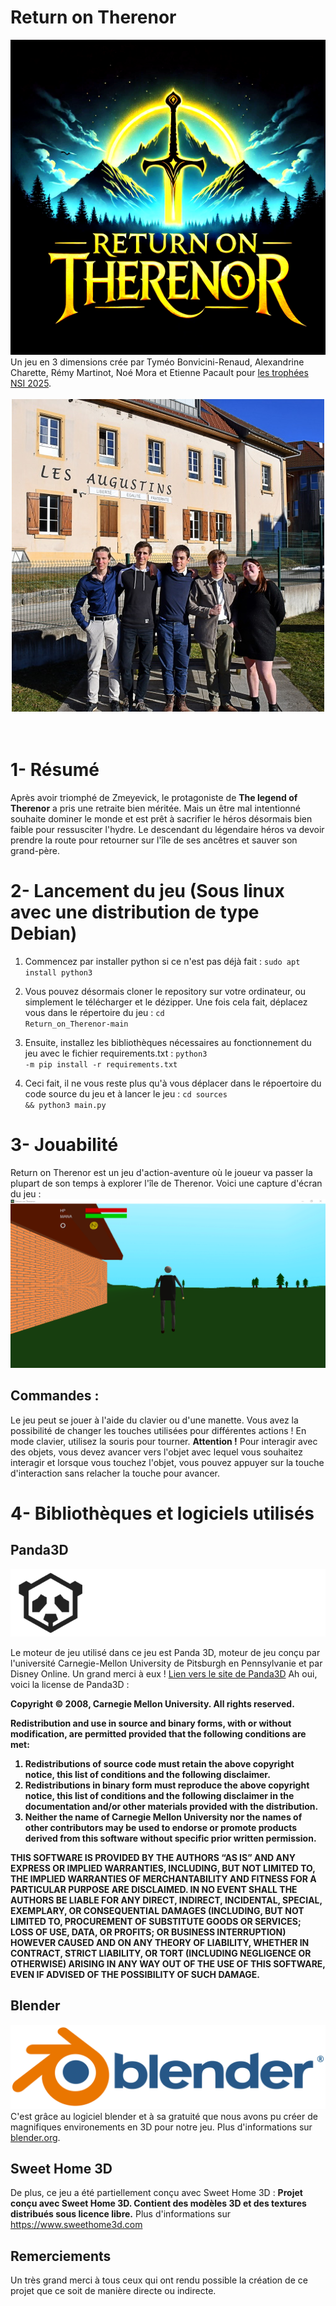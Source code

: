 # Return on Therenor
<img src="data/pictures/readme/Logo_Final_RoT.png" alt="Logo de Return on Therenor" title="Logo de Return on Therenor" />
Un jeu en 3 dimensions crée par Tyméo Bonvicini-Renaud, Alexandrine Charette, Rémy Martinot, Noé Mora et Etienne Pacault pour <a href="https://www.trophees-nsi.fr" target="_blank">les trophées NSI 2025</a>.
<br />
<br />

<center><img src="data/pictures/readme/Photo_du_groupe.png" alt="Photo du groupe" title="Photo du groupe" /></center>

<br />
<br />

# 1- Résumé
Après avoir triomphé de Zmeyevick, le protagoniste de <b>The legend of Therenor</b> a pris une retraite bien méritée.
Mais un être mal intentionné souhaite dominer le monde et est prêt à sacrifier le héros désormais bien faible pour ressusciter l'hydre.
Le descendant du légendaire héros va devoir prendre la route pour retourner sur l'île de ses ancêtres et sauver son grand-père.

# 2- Lancement du jeu (Sous linux avec une distribution de type Debian)

1. Commencez par installer python si ce n'est pas déjà fait :
<code>sudo apt install python3</code>

2. Vous pouvez désormais cloner le repository sur votre ordinateur, ou simplement le télécharger et le dézipper. Une fois cela fait, déplacez vous dans le répertoire du jeu :
<code>cd Return_on_Therenor-main</code>

3. Ensuite, installez les bibliothèques nécessaires au fonctionnement du jeu avec le fichier requirements.txt :
<code>python3 -m pip install -r requirements.txt</code>

4. Ceci fait, il ne vous reste plus qu'à vous déplacer dans le répoertoire du code source du jeu et à lancer le jeu :
<code>cd sources && python3 main.py</code>


# 3- Jouabilité
Return on Therenor est un jeu d'action-aventure où le joueur va passer la plupart de son temps à explorer l'île de Therenor.
Voici une capture d'écran du jeu :
<img src="data/pictures/readme/image_de_jeu.PNG" alt="Capture d'écran de jeu" title="Capture d'écran du jeu" />
<h2>Commandes :</h2>
Le jeu peut se jouer à l'aide du clavier ou d'une manette.
Vous avez la possibilité de changer les touches utilisées pour différentes actions !
En mode clavier, utilisez la souris pour tourner.
<b>Attention !</b> Pour interagir avec des objets, vous devez avancer vers l'objet avec lequel vous souhaitez interagir et lorsque vous touchez l'objet, vous pouvez appuyer sur la touche d'interaction sans relacher la touche pour avancer.

# 4- Bibliothèques et logiciels utilisés
<h2>Panda3D</h2>

<img src="data/pictures/readme/Logo_de_Panda3D.png" alt="Logo de Panda3D" title="Logo de Panda3D" />

Le moteur de jeu utilisé dans ce jeu est Panda 3D, moteur de jeu conçu par l'université Carnegie-Mellon University de Pitsburgh en Pennsylvanie et par Disney Online.
Un grand merci à eux ! <a href="https://www.panda3d.org" target="_blank">Lien vers le site de Panda3D</a>
Ah oui, voici la license de Panda3D :

<b>Copyright © 2008, Carnegie Mellon University. All rights reserved.

Redistribution and use in source and binary forms, with or without modification, are permitted provided that the following conditions are met:

1. Redistributions of source code must retain the above copyright notice, this list of conditions and the following disclaimer.
2. Redistributions in binary form must reproduce the above copyright notice, this list of conditions and the following disclaimer in the documentation and/or other materials provided with the distribution.
3. Neither the name of Carnegie Mellon University nor the names of other contributors may be used to endorse or promote products derived from this software without specific prior written permission.

THIS SOFTWARE IS PROVIDED BY THE AUTHORS “AS IS” AND ANY EXPRESS OR IMPLIED WARRANTIES, INCLUDING, BUT NOT LIMITED TO, THE IMPLIED WARRANTIES OF MERCHANTABILITY AND FITNESS FOR A PARTICULAR PURPOSE ARE DISCLAIMED. IN NO EVENT SHALL THE AUTHORS BE LIABLE FOR ANY DIRECT, INDIRECT, INCIDENTAL, SPECIAL, EXEMPLARY, OR CONSEQUENTIAL DAMAGES (INCLUDING, BUT NOT LIMITED TO, PROCUREMENT OF SUBSTITUTE GOODS OR SERVICES; LOSS OF USE, DATA, OR PROFITS; OR BUSINESS INTERRUPTION) HOWEVER CAUSED AND ON ANY THEORY OF LIABILITY, WHETHER IN CONTRACT, STRICT LIABILITY, OR TORT (INCLUDING NEGLIGENCE OR OTHERWISE) ARISING IN ANY WAY OUT OF THE USE OF THIS SOFTWARE, EVEN IF ADVISED OF THE POSSIBILITY OF SUCH DAMAGE.</b>
<h2>Blender</h2>
<img src="data/pictures/readme/blender_logo.png" alt="Logo de Blender" title="Logo de Blender" />
C'est grâce au logiciel blender et à sa gratuité que nous avons pu créer de magnifiques environements en 3D pour notre jeu.
Plus d'informations sur <a href="https://www.blender.org" target="_blank">blender.org</a>.
<h2>Sweet Home 3D</h2>
De plus, ce jeu a été partiellement conçu avec Sweet Home 3D :
<b>Projet conçu avec Sweet Home  3D. Contient des modèles 3D et des textures distribués sous licence libre.</b>
Plus d'informations sur <a href="https://www.sweethome3d.com" target="_blank">https://www.sweethome3d.com</a>
<h2>Remerciements</h2>
Un très grand merci à tous ceux qui ont rendu possible la création de ce projet que ce soit de manière directe ou indirecte.
